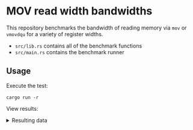 # MOV read width bandwidths

This repository benchmarks the bandwidth of reading memory via `mov` or `vmovdqu` for 
a variety of register widths.

* `src/lib.rs` contains all of the benchmark functions
* `src/main.rs` contains the benchmark runner

## Usage

Execute the test:

```
cargo run -r
```

View results:

<details>
    <summary>Resulting data</summary>

    ----- "read_4_sameregx1" -----
    Min: 234304501 (59.89ms )    16.70 GB/sec | PageFaults: 0
    Max: 235764624 (59.94ms )    16.68 GB/sec | PageFaults: 0
    Avg: 234472071 (59.94ms )    16.68 GB/sec | PageFaults: 0
    ----- "read_4_sameregx2" -----
    Min: 117174049 (29.95ms )    33.39 GB/sec | PageFaults: 0
    Max: 120529801 (30.00ms )    33.33 GB/sec | PageFaults: 0
    Avg: 117377385 (30.00ms )    33.33 GB/sec | PageFaults: 0
    ----- "read_8_sameregx1" -----
    Min: 117137369 (29.94ms )    33.40 GB/sec | PageFaults: 0
    Max: 120409889 (30.00ms )    33.34 GB/sec | PageFaults: 0
    Avg: 117348086 (30.00ms )    33.34 GB/sec | PageFaults: 0
    ----- "read_8_sameregx2" -----
    Min: 58578168 (14.97ms )    66.78 GB/sec | PageFaults: 0
    Max: 63689656 (15.09ms )    66.28 GB/sec | PageFaults: 0
    Avg: 59021242 (15.09ms )    66.28 GB/sec | PageFaults: 0
    ----- "read_16_sameregx1" -----
    Min: 58572119 (14.97ms )    66.79 GB/sec | PageFaults: 0
    Max: 61516180 (14.99ms )    66.73 GB/sec | PageFaults: 0
    Avg: 58625575 (14.99ms )    66.73 GB/sec | PageFaults: 0
    ----- "read_16_sameregx2" -----
    Min: 29287250 (7.49ms  )   133.57 GB/sec | PageFaults: 0
    Max: 29535505 (7.49ms  )   133.50 GB/sec | PageFaults: 0
    Avg: 29303127 (7.49ms  )   133.50 GB/sec | PageFaults: 0
    ----- "read_32_sameregx1" -----
    Min: 29288643 (7.49ms  )   133.57 GB/sec | PageFaults: 0
    Max: 29374510 (7.49ms  )   133.51 GB/sec | PageFaults: 0
    Avg: 29301682 (7.49ms  )   133.51 GB/sec | PageFaults: 0
    ----- "read_32_sameregx2" -----
    Min: 29288468 (7.49ms  )   133.57 GB/sec | PageFaults: 0
    Max: 29332951 (7.49ms  )   133.51 GB/sec | PageFaults: 0
    Avg: 29300062 (7.49ms  )   133.51 GB/sec | PageFaults: 0
    ----- "read_32_sameregx3" -----
    Min: 19529432 (4.99ms  )   200.31 GB/sec | PageFaults: 0
    Max: 19613931 (4.99ms  )   200.23 GB/sec | PageFaults: 0
    Avg: 19537386 (4.99ms  )   200.23 GB/sec | PageFaults: 0
    ----- "read_64_sameregx1" -----
    Min: 16482355 (4.21ms  )   237.34 GB/sec | PageFaults: 0
    Max: 17320830 (4.26ms  )   234.61 GB/sec | PageFaults: 0
    Avg: 16674513 (4.26ms  )   234.61 GB/sec | PageFaults: 0
    ----- "read_64_sameregx2" -----
    Min: 16482267 (4.21ms  )   237.35 GB/sec | PageFaults: 0
    Max: 17036931 (4.26ms  )   234.92 GB/sec | PageFaults: 0
    Avg: 16652719 (4.26ms  )   234.92 GB/sec | PageFaults: 0
    ----- "read_64_sameregx3" -----
    Min: 16482282 (4.21ms  )   237.35 GB/sec | PageFaults: 0
    Max: 17456147 (4.26ms  )   234.68 GB/sec | PageFaults: 0
    Avg: 16669712 (4.26ms  )   234.68 GB/sec | PageFaults: 0
</detail>

```
xdg-open data.png
```

## Results

These results were ran on the following machine:

`Intel(R) Xeon(R) W-2245 CPU @ 3.90GHz`

![svg](./data.png)

## Example benchmark function

This example tests `4` reads of with width `64 bytes` (using AVX512) using 4 different read registers.

```rust
pub fn read_64_diffregx4(buffer: &[u8]) {
    unsafe {
        asm!(
            r#"
            xor rax, rax
            .align 64
        2:
            vmovdqu32 zmm0, [{buffer}]
            vmovdqu32 zmm1, [{buffer} + 64]
            vmovdqu32 zmm2, [{buffer} + 128]
            vmovdqu32 zmm3, [{buffer} + 192]
            add rax, 256
            cmp rax, {count}
            jb 2b
        "#,
            buffer = in(reg) buffer.as_ptr(),
            count = in(reg) buffer.len(),
            options(nostack),
        );
    }
}
```
